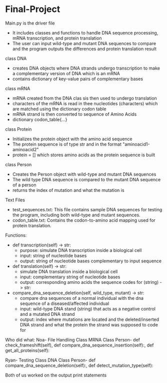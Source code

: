 # Final-Project
Main.py is the driver file
- It includes classes and functions to handle DNA sequence processing, mRNA transcription, and protein translation
- The user can input wild-type and mutant DNA sequences to compare and the program outputs the differences and protein translation result

class DNA
- creates DNA objects where DNA strands undergo transcription to make a complementary version of DNA which is an mRNA
- contains dictionary of key-value pairs of complementary bases

class mRNA
- mRNA created from the DNA clas sis then used to undergo translation
- characters of the mRNA is read in thee nucleotides (characters) which are matched using the dictionary codon table
- mRNA strand is then converted to sequence of Amino Acids
- dictionary codon_table{...}

class Protein
- Initializes the protein object with the amino acid sequence
- The protein sequence is of type str and in the format "aminoacid1-aminoacid2"
- protein = [] which stores amino acids as the protein sequence is built

class Person
- Creates the Person object with wild-type and mutant DNA sequences
- The wild type DNA sequence is compared to the mutant DNA sequence of a person
- returns the index of mutation and what the mutation is

Text Files
- test_sequences.txt: This file contains sample DNA sequences for testing the program, including both wild-type and mutant sequences. 
- codon_table.txt: Contains the codon-to-amino acid mapping used for protein translation.

Functions:
- def transcription(self) -> str:
  - purpose: simulate DNA transcription inside a biological cell
  - input: string of nucleotide bases
  - output: string of nucleotide bases complementary to input sequence
- def translation(self) -> str:
  - simulate DNA translation inside a biological cell
  - input: complementary string of nucleotide bases
  - output: corresponding amino acids the sequence codes for (string) -> str:
- compare_dna_sequence_deletion(self, wild_type, mutant) -> str:
  - compare dna sequences of a normal individual with the dna sequence of a diseased/affected individual
  - input: wild-type DNA stand (string) that acts as a negative control and a mutated DNA strand
  - output: index where mutations are located and the deleted/inserted DNA strand and what the protein the strand was supposed to code for










Who did what:
  Noa- 
  File Handling
  Class MRNA
  Class Person-  def check_frameshift(self),  def compare_dna_sequence_insertion(self):,  def get_all_proteins(self):

  Ryan-
  Testing
  Class DNA
  Class Person- def compare_dna_sequence_deletion(self):, def detect_mutation_type(self):

  Both of us worked on the output print statements
